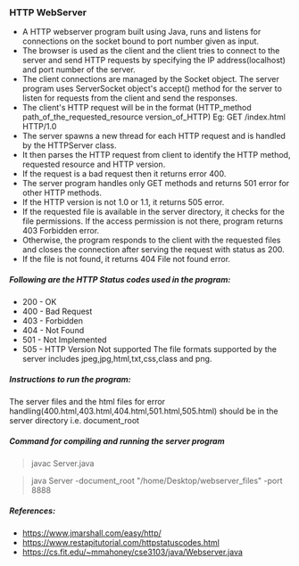 ### HTTP WebServer
- A HTTP webserver program built using Java, runs and listens for connections on the socket bound to port
number given as input. 
- The browser is used as the client and the client tries to connect to the server and send HTTP requests by specifying the IP address(localhost) and port number of the server.
- The client connections are managed by the Socket object. The server program uses ServerSocket object's accept() method for the server to listen for requests from the client and send the responses. 
- The client's HTTP request will be in the format (HTTP_method path_of_the_requested_resource 
version_of_HTTP) 
Eg: GET /index.html HTTP/1.0
- The server spawns a new thread for each HTTP request and is handled by the HTTPServer class. 
- It then parses the HTTP request from client to identify the HTTP method, requested resource and HTTP version.
- If the request is a bad request then it returns error 400. 
- The server program handles only GET methods and returns 501 error for other HTTP methods. 
- If the HTTP version is not 1.0 or 1.1, it returns 505 error.
- If the requested file is available in the server directory, it checks for the file permissions. If the access permission is not
there, program returns 403 Forbidden error. 
- Otherwise, the program responds to the client with the requested files and closes the connection after serving the request with status as 200.
- If the file is not found, it returns 404 File not found error.

##### Following are the HTTP Status codes used in the program:
- 200 - OK
- 400 - Bad Request
- 403 - Forbidden
- 404 - Not Found
- 501 - Not Implemented
- 505 - HTTP Version Not supported
The file formats supported by the server includes jpeg,jpg,html,txt,css,class and png.


##### Instructions to run the program:
The server files and the html  files for error handling(400.html,403.html,404.html,501.html,505.html) should be in 
the server directory i.e. document_root

##### Command for compiling and running the server program
>javac Server.java

>java Server -document_root "/home/Desktop/webserver_files" -port 8888

##### References:
- https://www.jmarshall.com/easy/http/
- https://www.restapitutorial.com/httpstatuscodes.html
- https://cs.fit.edu/~mmahoney/cse3103/java/Webserver.java
